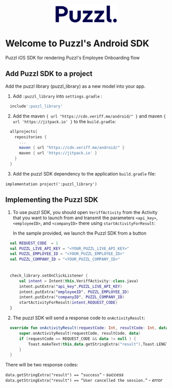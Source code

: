 <div  style="text-align:center"><img src="/puzzl-logo.png" alt="Puzzl" width="200"/></div>

# Welcome to Puzzl's Android SDK
Puzzl iOS SDK for rendering Puzzl's Employee Onboarding flow

## Add Puzzl SDK to a project

Add the puzzl library (puzzl_library) as a new model into your app.

1. Add `:puzzl_library` into `settings.gradle` :

  ```gradle
    include':puzzl_library'
  ```
2. Add the maven `{ url "https://cdn.veriff.me/android/" }`  and maven `{ url 'https://jitpack.io' }` to the `build.gradle`:


  ```gradle
    allprojects{
      repositories { 
        ...        
        maven { url "https://cdn.veriff.me/android/" }        
        maven { url 'https://jitpack.io' }    
      }
    }
  ```
3. Add the puzzl SDK dependency to the application `build.gradle` file:

`implementation project(':puzzl_library')`

## Implementing the Puzzl SDK

1. To use puzzl SDK, you should open `VeriffActivity` from the Activity that you want to launch from and transmit the parameters `<api_key>`, `<employeeID>`, and `<companyID>` there using `startActivityForResult`: 

    In the sample provided, we launch the Puzzl SDK from a button  

  ```Kotlin
    val REQUEST_CODE  = 1
    val PUZZL_LIVE_API_KEY = "<YOUR_PUZZL_LIVE_API_KEY>"
    val PUZZL_EMPLOYEE_ID = "<YOUR_PUZZL_EMPLOYEE_ID>"
    val PUZZL_COMPANY_ID = "<YOUR_PUZZL_COMPANY_ID>"


    check_library.setOnClickListener {
        val intent = Intent(this,VeriffActivity::class.java)
        intent.putExtra("api_key",PUZZL_LIVE_API_KEY)
        intent.putExtra("employeeID", PUZZL_EMPLOYEE_ID)
        intent.putExtra("companyID", PUZZL_COMPANY_ID)
        startActivityForResult(intent,REQUEST_CODE)
    }
  ```

2. The puzzl SDK will send a response code to `onActivityResult`:

  ```Kotlin
    override fun onActivityResult(requestCode: Int, resultCode: Int, data: Intent?) {
        super.onActivityResult(requestCode, resultCode, data)
        if (requestCode == REQUEST_CODE && data != null ) {
            Toast.makeText(this,data.getStringExtra("result"),Toast.LENGTH_LONG).show()
        }
    }
  ```

There will be two response codes:

  `data.getStringExtra("result") == “success”` - *success*       
  `data.getStringExtra("result") == “User cancelled the session.”` - *error*